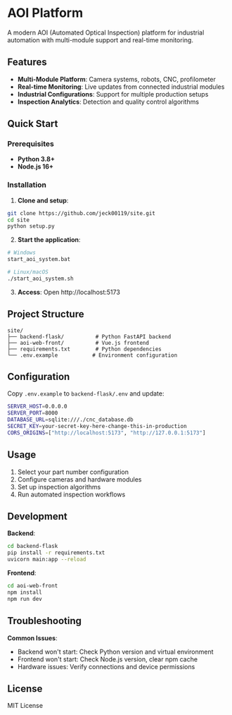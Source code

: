 # AOI Platform

A modern AOI (Automated Optical Inspection) platform for industrial automation with multi-module support and real-time monitoring.

## Features

- **Multi-Module Platform**: Camera systems, robots, CNC, profilometer
- **Real-time Monitoring**: Live updates from connected industrial modules  
- **Industrial Configurations**: Support for multiple production setups
- **Inspection Analytics**: Detection and quality control algorithms

## Quick Start

### Prerequisites

- **Python 3.8+**
- **Node.js 16+**

### Installation

1. **Clone and setup**:
```bash
git clone https://github.com/jeck00119/site.git
cd site
python setup.py
```

2. **Start the application**:
```bash
# Windows
start_aoi_system.bat

# Linux/macOS  
./start_aoi_system.sh
```

3. **Access**: Open http://localhost:5173

## Project Structure

```
site/
├── backend-flask/          # Python FastAPI backend
├── aoi-web-front/          # Vue.js frontend
├── requirements.txt        # Python dependencies
└── .env.example           # Environment configuration
```

## Configuration

Copy `.env.example` to `backend-flask/.env` and update:

```bash
SERVER_HOST=0.0.0.0
SERVER_PORT=8000
DATABASE_URL=sqlite:///./cnc_database.db
SECRET_KEY=your-secret-key-here-change-this-in-production
CORS_ORIGINS=["http://localhost:5173", "http://127.0.0.1:5173"]
```

## Usage

1. Select your part number configuration
2. Configure cameras and hardware modules
3. Set up inspection algorithms
4. Run automated inspection workflows

## Development

**Backend**:
```bash
cd backend-flask
pip install -r requirements.txt
uvicorn main:app --reload
```

**Frontend**:
```bash
cd aoi-web-front
npm install
npm run dev
```

## Troubleshooting

**Common Issues**:
- Backend won't start: Check Python version and virtual environment
- Frontend won't start: Check Node.js version, clear npm cache
- Hardware issues: Verify connections and device permissions

## License

MIT License

